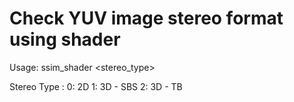 # Check YUV image stereo format using shader

Usage:
ssim_shader <filename> <width> <height> <stereo_type>

Stereo Type :
  0: 2D
  1: 3D - SBS
  2: 3D - TB
